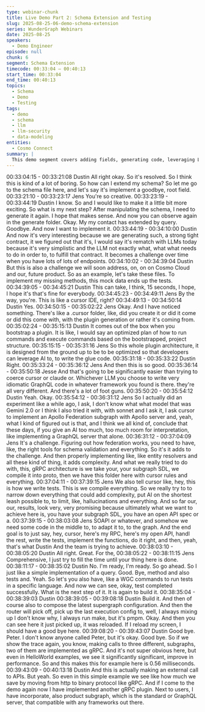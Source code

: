```yaml
---
type: webinar-chunk
title: Live Demo Part 2: Schema Extension and Testing
slug: 2025-08-25-06-demo-schema-extension
series: WunderGraph Webinars
date: 2025-08-25
speakers:
  - Demo Engineer
episode: null
chunk: 6
segment: Schema Extension
timecode: 00:33:04 – 00:40:13
start_time: 00:33:04
end_time: 00:40:13
topics:
  - Schema
  - Demo
  - Testing
tags:
  - demo
  - schema
  - llm
  - llm-security
  - data-modeling
entities:
  - Cosmo Connect
summary: |
  This demo segment covers adding fields, generating code, leveraging LLM support for plugin implementation, and validating changes through build and test.
---
```



00:33:04:15 - 00:33:21:08
Dustin
All right okay. So it's resolved. So I think this is kind of a lot of boring. So how can I extend my
schema? So let me go to the schema file here, and let's say it's implement a goodbye, root field.
00:33:21:10 - 00:33:23:17
Jens
You're so creative.
00:33:23:19 - 00:33:44:19
Dustin
I know. So and I would like to make it a little bit more exciting. So what is my next step? After
manipulating the schema, I need to generate it again. I hope that makes sense. And now you
can observe again in the generate folder. Okay. My my contact has extended by query.
Goodbye. And now I want to implement it.
00:33:44:19 - 00:34:10:00
Dustin
And now it's very interesting because we are generating such, a strong tight contract, it we
figured out that it's, I would say it's rematch with LLMs today because it's very simplistic and the
LLM not exactly what, what what needs to do in order to, to fulfill that contract. It becomes a
challenge over time when you have lots of lots of endpoints.
00:34:10:02 - 00:34:39:04
Dustin
But this is also a challenge we will soon address, on, on on Cosmo Cloud and our, future
product. So as an example, let's take these files. To implement my missing methods, this mock
data ends up the tests.
00:34:39:05 - 00:34:45:21
Dustin
This can take, I think, 15 seconds, I hope, I hope it's that's fine for everybody.
00:34:45:23 - 00:34:49:11
Jens
By the way, you're. This is like a cursor IDE, right?
00:34:49:13 - 00:34:50:14
Dustin
Yes.
00:34:50:15 - 00:35:02:22
Jens
Okay. And I have noticed something. There's like a .cursor folder, like, did you create it or did it
come or did this come with, with the plugin generation or rather it's coming from.
00:35:02:24 - 00:35:15:13
Dustin
It comes out of the box when you bootstrap a plugin. It is like, I would say an optimized plan of
how to run commands and execute commands based on the bootstrapped, project structure.
00:35:15:15 - 00:35:31:16
Jens
So this whole plugin architecture, it is designed from the ground up to be to be optimized so that
developers can leverage AI to, to write the glue code.
00:35:31:18 - 00:35:33:22
Dustin
Right.
00:35:33:24 - 00:35:36:12
Jens
And then this is so good.
00:35:36:14 - 00:35:50:18
Jesse
And that's going to be significantly easier than trying to coerce cursor or claude or. Whichever
LLM you choose to write very idiomatic GraphQL code in whatever framework you found is
there. they're all very different. And there's a lot of foot guns.
00:35:50:20 - 00:35:54:12
Dustin
Yeah. Okay.
00:35:54:12 - 00:36:31:12
Jens
So I actually did an experiment like a while ago, I ask, I don't know what what model that was
Gemini 2.0 or I think I also tried it with, with sonnet and I ask it, I ask cursor to implement an
Apollo Federation subgraph with Apollo server and, yeah, what I kind of figured out is that, and I
think we all kind of, conclude that these days, if you give an AI too much, too much room for
interpretation, like implementing a GraphQL server that alone.
00:36:31:12 - 00:37:04:09
Jens
It's a challenge. Figuring out how federation works, you need to have, like, the right tools for
schema validation and everything. So it's it adds to the challenge. And then properly
implementing like, like entity resolvers and all these kind of thing, it adds complexity. And what
we really tried to do with, this, gRPC architecture is we take your, your subgraph SDL, we
compile it into proto, then we have this folder here with cursor rules and everything.
00:37:04:11 - 00:37:39:15
Jens
We also tell cursor like, hey, this is how we write tests. This is we compile everything. So we
really try to to narrow down everything that could add complexity, put AI on the shortest leash
possible to, to limit, like, hallucinations and everything. And so far our, our, results, look very,
very promising because ultimately what we want to achieve here is, you have your subgraph
SDL, you have an open API spec or a.
00:37:39:15 - 00:38:03:08
Jens
SOAPl or whatever, and somehow we need some code in the middle to, to adapt it to, to the
graph. And the end goal is to just say, hey, cursor, here's my RPC, here's my open API, handl
the rest, write the tests, implement the functions, do it right, and then, yeah, that's what Dustin
And the team is trying to achieve.
00:38:03:10 - 00:38:05:20
Dustin
All right. Great. For the,
00:38:05:22 - 00:38:11:15
Jens
Comprehensive, I just try to fill the time until your thing here is done.
00:38:11:17 - 00:38:35:02
Dustin
No. I'm ready, I'm ready. So go ahead. So I just like a simple implementation of a query. Good.
Bye, method and also tests and. Yeah. So let's you also have, like a WGC commands to run
tests in a specific language. And now we can see, okay, test completed successfully. What is
the next step of it. It is again to build it.
00:38:35:04 - 00:38:39:03
Dustin
00:38:39:05 - 00:39:08:18
Dustin
Build it. And then of course also to compose the latest supergraph configuration. And then the
router will pick off, pick up the last execution config to, well, I always mixing up I don't know why,
I always run make, but it's pmpm. Okay. And then you can see here it just picked up, it was
reloaded. If I reload my screen, I should have a good bye here.
00:39:08:20 - 00:39:43:07
Dustin
Good bye. Peter. I don't know anyone called Peter, but it's okay. Good bye. So if we show the
trace again, you know, making calls to three different, subgraphs, two of them are implemented
as gRPC. And it's not super obvious here, but even in HelloWorld examples, we see it
significantly significant, improve in performance. So and this makes this for example here is 0.56
milliseconds.
00:39:43:09 - 00:40:13:18
Dustin
And this is actually making an external call to APIs. But yeah. So even in this simple example
we see like how much we save by moving from http to binary protocol like gRPC. And if I come
to the demo again now I have implemented another gRPC plugin. Next to users, I have
incorporate, also product subgraph, which is the standard or GraphQL server, that compatible
with any frameworks out there.